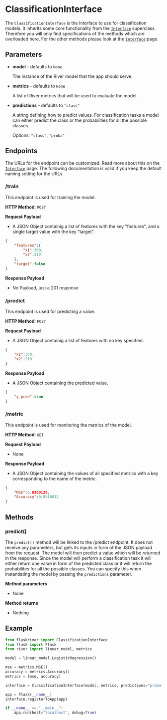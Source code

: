 # ClassificationInterface
The `ClassificationInterface` is the Interface to use for classification models. It inherits some core functionality from the [`Interface`](Interface.md) superclass. Therefore you will only find specifications of the methods which are overloaded here. For the other methods please look at the [`Interface`](Interface.md) page.

## Parameters

- **model** - defaults to `None`

    The instance of the River model that the app should serve.

- **metrics** - defaults to `None`

    A list of River metrics that will be used to evaluate the model.

- **predictions** - defaults to `"class"`

    A string defining how to predict values. For classification tasks a model can either predict the class or the probabilities for all the possible classes. 
    
    Options: `"class"`, `"proba"` 

## Endpoints

The URLs for the endpoint can be customized. Read more about this on the [`Interface`](Interface.md) page. The following documentation is valid if you keep the default naming setting for the URLs.

### /train
This endpoint is used for training the model.

**HTTP Method**: `POST`

**Request Payload**

- A JSON Object containig a list of features with the key "features", and a single target value with the key "target".
```json
{
    "features":{
        "x1":300,
        "x2":210
    },
    "target":false
}
```

**Response Payload** 

- No Payload, just a 201 response

### /predict
This endpoint is used for predicting a value.

**HTTP Method**: `POST`

**Request Payload**

- A JSON Object containig a list of features with no key specified.
```json
{
    "x1":300,
    "x2":210
}
```

**Response Payload** 

- A JSON Object containing the predicted value.
```json
{
    "y_pred":true
}
```

### /metric
This endpoint is used for monitoring the metrics of the model.

**HTTP Method**: `GET`

**Request Payload**

- None

**Response Payload** 

- A JSON Object containing the values of all specified metrics with a key corresponding to the name of the metric.

```json
{
    "MSE":0.0309120,
    "Accuracy":0.8910812
}
```

## Methods

### predict()

The `predict()` method will be linked to the /predict endpoint. It does not receive any parameters, but gets its inputs in form of the JSON payload from the request. The model will then predict a value which will be returned in the response. Since the model will perform a classification task it will either return one value in form of the predicted class or it will return the probabilites for all the possible classes. You can specify this when instantiating the model by passing the `predictions` parameter.

**Method parameters**

- None

**Method returns**

- Nothing

## Example

```python
from flaskriver import ClassificationInterface
from flask import Flask
from river import linear_model, metrics

model = linear_model.LogisticRegression()

mse = metrics.MSE()
accuracy = metrics.Accuracy()
metrics = [mse, accuracy]

interface = ClassificationInterface(model, metrics, predictions="proba")

app = Flask(__name__)
interface.registerToApp(app)

if __name__ == "__main__":
    app.run(host="localhost", debug=True)

```